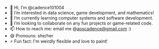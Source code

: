 - 👋 Hi, I’m @cadence101004
- 👀 I’m interested in data science, game development, and mathematics!
- 🌱 I’m currently learning computer systems and software development.
- 💞️ I’m looking to collaborate on any fun projects or game-related code.
- 📫 How to reach me: email me @aoscadence@gmail.com :) 
- 😄 Pronouns: she/her
- ⚡ Fun fact: I'm weirdly flexible and love to paint!

<!---
cadence101004/cadence101004 is a ✨ special ✨ repository because its `README.md` (this file) appears on your GitHub profile.
You can click the Preview link to take a look at your changes.
--->
